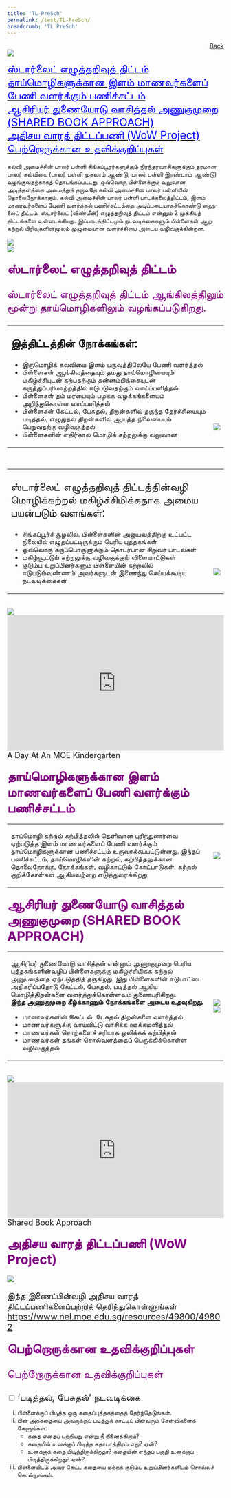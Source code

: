 ```yaml
---
title: 'TL PreSch'
permalink: /test/TL-PreSch/
breadcrumb: 'TL PreSch'
---
```

<html>
<body>
<style>
 table {
  font-family: arial, sans-serif;
  border-collapse: collapse;
  width: 100%;
}

td{
  border: 1px solid #dddddd;
  text-align: left;
  padding: 8px;
  width:60%;
}
iframe{
border : 0;
width:100%;
}
.center{
margin-top:200px;
margin-bottom:10px;
}
</style>
<a href="/gallery/தமிழ்மொழிக்-காட்சிக்கூடம்-tamil-exhibitions-a/moe-curriculum/" style="float:right;">Back</a><br/>
<img src="/images/TL-PreSch-Header.jpg">
<p>
<a href="#C1" style="font-size:25px"><span style="color:blue;">ஸ்டார்லைட் எழுத்தறிவுத் திட்டம்
</span></a><br/>
 <a href="#C2" style="font-size:25px"><span style="color:blue;">தாய்மொழிகளுக்கான இளம் மாணவர்களைப் பேணி வளர்க்கும் பணிச்சட்டம்
</span></a><br/>
<a href="#C2" style="font-size:25px"><span style="color:blue;">ஆசிரியர் துணையோடு வாசித்தல் அணுகுமுறை (SHARED BOOK APPROACH)
</span></a><br/>
<a href="#C1" style="font-size:25px"><span style="color:blue;">அதிசய வாரத் திட்டப்பணி (WoW Project)
</span></a><br/>
 <a href="#C2" style="font-size:25px"><span style="color:blue;">பெற்றொருக்கான உதவிக்குறிப்புகள்
</span></a><br/><br/>
கல்வி அமைச்சின் பாலர் பள்ளி சிங்கப்பூரர்களுக்கும் நிரந்தரவாசிகளுக்கும் தரமான பாலர் கல்வியை (பாலர் பள்ளி முதலாம் ஆண்டு, பாலர் பள்ளி இரண்டாம் ஆண்டு) வழங்குவதற்காகத் தொடங்கப்பட்டது. ஒவ்வொரு பிள்ளைக்கும் வலுவான அடித்தளத்தை அமைத்துத் தருவதே கல்வி அமைச்சின் பாலர் பள்ளியின் தொலைநோக்காகும். 
கல்வி அமைச்சின் பாலர் பள்ளி பாடக்கலைத்திட்டம், இளம் மாணவர்களைப் பேணி வளர்த்தல் பணிச்சட்டத்தை அடிப்படையாகக்கொண்டு ஹை-லைட் திட்டம், ஸ்டார்லைட் (விண்மீன்) எழுத்தறிவுத் திட்டம் என்னும் 2 முக்கியத் திட்டங்களை உள்ளடக்கியது. இப்பாடத்திட்டமும் நடவடிக்கைகளும் பிள்ளைகள் ஆறு கற்றல் பிரிவுகளின்மூலம் முழுமையான வளர்ச்சியை அடைய வழிவகுக்கின்றன. 
<br/>
<div class="row">
 <div class="column">
 <img src="/images/TL-PreSch-left.jpg">
</div>
  <div class="column">
  <img src="/images/TL-PreSch-right.jpg">
 </div>
      </div>
  </p>
  <h4 id="C1"> <span style="font-size:30px;color:purple;">ஸ்டார்லைட் எழுத்தறிவுத் திட்டம் </span>
</h4>
<p style="font-size:25px;color:purple;">ஸ்டார்லைட் எழுத்தறிவுத் திட்டம் ஆங்கிலத்திலும் மூன்று தாய்மொழிகளிலும் வழங்கப்படுகிறது. 
</p>

<table>
       <tr>
         <td><p style="font-size:25px;" ><strong>இத்திட்டத்தின் நோக்கங்கள்:
</strong><br/>
<ul>
<li>இருமொழிக் கல்வியை இளம் பருவத்திலேயே பேணி வளர்த்தல் 
</li>
<li>பிள்ளைகள் ஆங்கிலத்தையும் தமது தாய்மொழியையும் மகிழ்ச்சியுடன் கற்பதற்கும் தன்னம்பிக்கையுடன் கருத்துப்பரிமாற்றத்தில் ஈடுபடுவதற்கும் வாய்ப்பளித்தல்
 </li>
<li>பிள்ளைகள் தம் மரபையும் பழக்க வழக்கங்களையும் அறிந்துகொள்ள வாய்பளித்தல் 
</li>
<li>பிள்ளைகள் கேட்டல், பேசுதல், திறன்களில் தகுந்த தேர்ச்சியையும் படித்தல், எழுதுதல் திறன்களில் ஆயத்த நிலையையும் பெறுவதற்கு வழிவகுத்தல் 
</li>
<li>பிள்ளைகளின் எதிர்கால மொழிக் கற்றலுக்கு வலுவான </li>
</ul>
    </p> 
</td>
<td>
<div class="center">
 <img src="/images/TL-PreSch-right2.jpg">  </div>
</td>
  </tr>
</table>
<br/>

<table>
       <tr>
         <td><p style="font-size:25px;" >ஸ்டார்லைட் எழுத்தறிவுத் திட்டத்தின்வழி மொழிக்கற்றல் மகிழ்ச்சிமிக்கதாக அமைய பயன்படும் வளங்கள்:
<br/>
<ul>
<li>சிங்கப்பூர்ச் சூழலில், பிள்ளைகளின் அனுபவத்திற்கு உட்பட்ட நிலையில் எழுதப்பட்டிருக்கும் பெரிய புத்தகங்கள்
</li>
<li>ஒவ்வொரு கருப்பொருளுக்கும் தொடர்பான சிறுவர் பாடல்கள் 

 </li>
<li>மகிழ்வூட்டும் கற்றலுக்கு வழிவகுக்கும் விளையாட்டுகள்

</li>
<li>குடும்ப உறுப்பினர்களும் பிள்ளையின் கற்றலில் ஈடுபடும்வண்ணம் அவர்களுடன்  இணைந்து செய்யக்கூடிய நடவடிக்கைகள் 

</li>

</ul>
    </p> 
</td>
<td>
  <div class="center">
  <img src="/images/TL_PreSch-right3.jpg">  
 </div>
</td>
  </tr>
</table>
<br/>
<img src="/images/TL-PreSch-Starlight.jpg"> 
<br/>
<iframe width="560" height="315" src="https://www.youtube.com/embed/QXvV21a-TqE" frameborder="0" allow="accelerometer; autoplay; encrypted-media; gyroscope; picture-in-picture" allowfullscreen></iframe>
<br/><span style="font-size:18px;">A Day At An MOE Kindergarten
</span>
<h4 id="C2"><span style="font-size:30px;color:purple;">தாய்மொழிகளுக்கான இளம் மாணவர்களைப் பேணி வளர்க்கும் பணிச்சட்டம் </span>
</h4>
<table>
       <tr>
         <td><p>தாய்மொழி கற்றல் கற்பித்தலில் தெளிவான புரிந்துணர்வை ஏற்படுத்த இளம் மாணவர்களைப் பேணி வளர்க்கும் தாய்மொழிகளுக்கான பணிச்சட்டம் உருவாக்கப்பட்டுள்ளது. 
இந்தப் பணிச்சட்டம், தாய்மொழிகளின் கற்றல், கற்பித்தலுக்கான தொலைநோக்கு, நோக்கங்கள், வழிகாட்டும் கோட்பாடுகள், கற்றல் குறிக்கோள்கள் ஆகியவற்றை எடுத்துரைக்கிறது.
</p></td>
 <td><img src="/images/TL-PreSch-right4.jpg"> </td>
         </tr>
 </table>


<h4 id="C3"><span style="font-size:30px;color:purple;">ஆசிரியர் துணையோடு வாசித்தல் அணுகுமுறை (SHARED BOOK APPROACH) </span>
</h4>
<table>
       <tr>
         <td><p>ஆசிரியர் துணையோடு வாசித்தல் என்னும் அணுகுமுறை பெரிய புத்தகங்களின்வழிப் பிள்ளைகளுக்கு மகிழ்ச்சிமிக்க கற்றல் அனுபவத்தை ஏற்படுத்தித் தருகிறது. இது பிள்ளைகளின் ஈடுபாட்டை அதிகரிப்பதோடு கேட்டல், பேசுதல், படித்தல் ஆகிய மொழித்திறன்களை வளர்த்துக்கொள்ளவும் துணைபுரிகிறது. <br/>
          <strong>இந்த அணுகுமுறை கீழ்க்காணும் நோக்கங்களை அடைய உதவுகிறது.
</strong>
          <ul>
           <li>மாணவர்களின் கேட்டல், பேசுதல் திறன்களை வளர்த்தல்
</li>
            <li>மாணவர்களுக்கு வாய்விட்டு வாசிக்க ஊக்கமளித்தல்
</li>
            <li>மாணவர்கள் சொற்களைச் சரியாக ஒலிக்கக் கற்பித்தல்
</li>
            <li>மாணவர்கள் தங்கள் சொல்வளத்தைப் பெருக்கிக்கொள்ள வழிவகுத்தல் 
</li>
          </ul>

</p></td>
 <td><img src="/images/TL-PreSch-right5.jpg"> <br/>
<img src="/images/TL-PreSch-right6.jpg"></td>
         </tr>
 </table>
 <br/>
 <img src="/images/TL-PreSch-ReadingApproach.jpg">
  <br/>
  <iframe width="560" height="315" src="https://www.youtube.com/embed/RfP2dGBTlQc" frameborder="0" allow="accelerometer; autoplay; encrypted-media; gyroscope; picture-in-picture" allowfullscreen></iframe>
  <br/><span style="font-size:18px;">Shared Book Approach
</span>
<h4 id="C4"><span style="font-size:30px;color:purple;">அதிசய வாரத் திட்டப்பணி (WoW Project) </span>
</h4>
<img src="/images/TL-PreSch-MiracleWeek.jpg">
<br/><p style="font-size:20px;">இந்த இணைப்பின்வழி அதிசய வாரத் திட்டப்பணிகளைப்பற்றித் தெரிந்துகொள்ளுங்கள் <a href="https://www.nel.moe.edu.sg/resources/49800/49802" target="_blank">https://www.nel.moe.edu.sg/resources/49800/49802
</a></p>
<h4 id="C5"><span style="font-size:30px;color:purple;">பெற்றொருக்கான உதவிக்குறிப்புகள் </span>
</h4>
<p style="font-size:25px;color:purple;">பெற்றோருக்கான உதவிக்குறிப்புகள்</p>
<div class="atab">
      <input id="tab-1" type="checkbox" name="tab">
   <label for="tab-1" style="font-size:22px" class="lbTM">‘படித்தல், பேசுதல்’ நடவடிக்கை

</label>
     <div class="tab-content">
 <ol type="i">
    <li>பிள்ளைக்குப் பிடித்த ஒரு கதைப்புத்தகத்தைத் தேர்ந்தெடுங்கள்.
 </li>
   <li> பின் அக்கதையை அவருக்குப் படித்துக் காட்டிப் பின்வரும் கேள்விகளைக் கேளுங்கள்:<br/>
    <ul>
  <li>கதை எதைப் பற்றியது என்று நீ நினைக்கிறாய்? 
</li>
  <li>கதையில் உனக்குப் பிடித்த கதாபாத்திரம் எது? ஏன்? </li>
     <li>உனக்குக் கதை பிடித்திருக்கிறதா? கதையின் எந்தப் பகுதி உனக்குப் பிடித்திருக்கிறது? ஏன்? 
</li>
  </ul>
</li>
   <li>பிள்ளையிடம் அவர் கேட்ட கதையை மற்றக் குடும்ப உறுப்பினர்களிடம் சொல்லச் சொல்லுங்கள். 
</li>
   </ul>
  </div></div>
















<div class="btntop"><a href="#top" style="text-decoration:none;"><span style="color:white"><b>Top</b></span></a></div>
